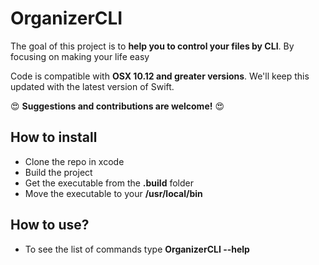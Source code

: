 # OrganizerCLI

The goal of this project is to **help you to control your files by CLI**. By focusing on making your life easy

Code is compatible with **OSX 10.12 and greater versions**. We'll keep this updated with the latest version of Swift.

:heart_eyes: **Suggestions and contributions are welcome!** :heart_eyes:

## How to install
- Clone the repo in xcode
- Build the project
- Get the executable from the **.build** folder
- Move the executable to your **/usr/local/bin**


## How to use?
- To see the list of commands type **OrganizerCLI --help**


